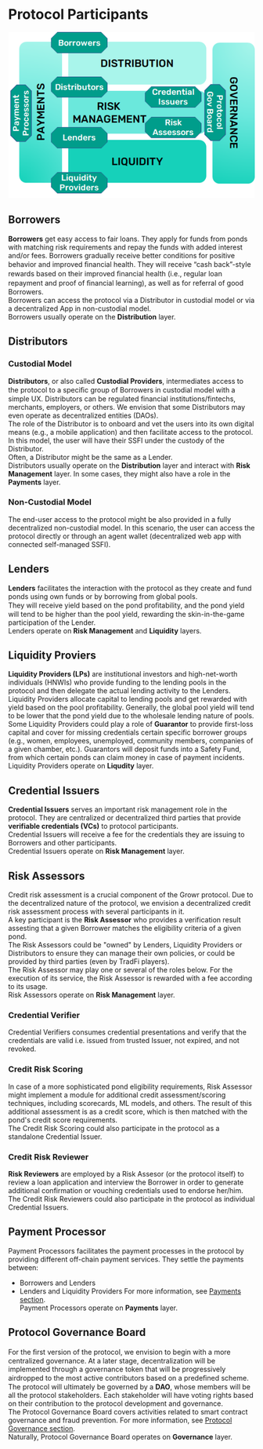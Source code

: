 # Protocol Participants
![Protocol Layers & Participants](../images/growr-layers-participants.png)
## Borrowers
**Borrowers** get easy access to fair loans. They apply for funds from ponds with matching risk requirements and repay the funds with added interest and/or fees.
Borrowers gradually receive better conditions for positive behavior and improved ﬁnancial health. They will receive “cash back”-style rewards based on their improved ﬁnancial health (i.e., regular loan repayment and proof of ﬁnancial learning), as well as for referral of good Borrowers.  
Borrowers can access the protocol via a Distributor in custodial model or via a decentralized App in non-custodial model.  
Borrowers usually operate on the __Distribution__ layer.
## Distributors
### Custodial Model
**Distributors**, or also called **Custodial Providers**, intermediates access to the protocol to a speciﬁc group of Borrowers in custodial model with a simple UX. Distributors can be regulated financial institutions/fintechs, merchants, employers, or others. We envision that some Distributors may even operate as decentralized entities (DAOs).  
The role of the Distributor is to onboard and vet the users into its own digital means (e.g., a mobile application) and then facilitate access to the protocol. In this model, the user will have their SSFI under the custody of the Distributor.  
Often, a Distributor might be the same as a Lender.  
Distributors usually operate on the __Distribution__ layer and interact with __Risk Management__ layer. In some cases, they might also have a role in the __Payments__ layer.
### Non-Custodial Model
The end-user access to the protocol might be also provided in a fully decentralized non-custodial model. In this scenario, the user can access the protocol directly or through an agent wallet (decentralized web app with connected self-managed SSFI).
## Lenders
**Lenders** facilitates the interaction with the protocol as they create and fund ponds using own funds or by borrowing from global pools.  
They will receive yield based on the pond proﬁtability, and the pond yield will tend to be higher than the pool yield, rewarding the skin-in-the-game participation of the Lender.  
Lenders operate on __Risk Management__ and __Liquidity__ layers.
## Liquidity Proviers
**Liquidity Providers (LPs)** are institutional investors and high-net-worth individuals (HNWIs) who provide funding to the lending pools in the protocol and then delegate the actual lending activity to the Lenders.  
Liquidity Providers allocate capital to lending pools and get rewarded with yield based on the pool profitability. Generally, the global pool yield will tend to be lower that the pond yield due to the wholesale lending nature of pools.  
Some Liquidity Providers could play a role of **Guarantor** to provide first-loss capital and cover for missing credentials certain specific borrower groups (e.g., women, employees, unemployed, community members, companies of a given chamber, etc.). Guarantors will deposit funds into a Safety Fund, from which certain ponds can claim money in case of payment incidents.  
Liquidity Providers operate on __Liqudity__ layer.
## Credential Issuers
**Credential Issuers** serves an important risk management role in the protocol. They are centralized or decentralized third parties that provide **verifiable credentials (VCs)** to protocol participants.  
Credential Issuers will receive a fee for the credentials they are issuing to Borrowers and other participants.  
Credential Issuers operate on __Risk Management__ layer.
## Risk Assessors
Credit risk assessment is a crucial component of the Growr protocol. Due to the decentralized nature of the protocol, we envision a decentralized credit risk assessment process with several participants in it.  
A key participant is the **Risk Assessor** who provides a verification result assesting that a given Borrower matches the eligibility criteria of a given pond.    
The Risk Assessors could be "owned" by Lenders, Liquidity Providers or Distributors to ensure they can manage their own policies, or could be provided by third parties (even by TradFi players).  
The Risk Assessor may play one or several of the roles below. For the execution of its service, the Risk Assessor is rewarded with a fee according to its usage.  
Risk Assessors operate on __Risk Management__ layer.
### Credential Verifier
Credential Verifiers consumes credential presentations and verify that the credentials are valid i.e. issued from trusted Issuer, not expired, and not revoked.
### Credit Risk Scoring
In case of a more sophisticated pond eligibility requirements, Risk Assessor might implement a module for additional credit assessment/scoring techniques, including scorecards, ML models, and others. The result of this additional assessment is as a credit score, which is then matched with the pond's credit score requirements.  
The Credit Risk Scoring could also participate in the protocol as a standalone Credential Issuer. 
### Credit Risk Reviewer
**Risk Reviewers** are employed by a Risk Assesor (or the protocol itself) to review a loan application and interview the Borrower in order to generate additional confirmation or vouching credentials used to endorse her/him.  
The Credit Risk Reviewers could also participate in the protocol as individual Credential Issuers.
## Payment Processor
Payment Processors facilitates the payment processes in the protocol by providing different off-chain payment services. They settle the payments between:
- Borrowers and Lenders
- Lenders and Liquidity Providers
For more information, see [Payments section](./E-Payments.md).  
Payment Processors operate on __Payments__ layer.
## Protocol Governance Board
For the ﬁrst version of the protocol, we envision to begin with a more centralized governance. At a later stage, decentralization will be implemented through a governance token that will be progressively airdropped to the most active contributors based on a predeﬁned scheme. The protocol will ultimately be governed by a **DAO**, whose members will be all the protocol stakeholders. Each stakeholder will have voting rights based on their contribution to the protocol development and governance.  
The Protocol Governance Board covers activities related to smart contract governance and fraud prevention. For more information, see [Protocol Governance section](./F-Protocol-Governance.md).  
Naturally, Protocol Governance Board operates on __Governance__ layer.
